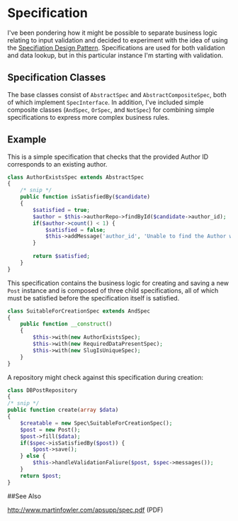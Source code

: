 Specification
=============

I've been pondering how it might be possible to separate business logic relating to input validation and decided to experiment with the idea of using the [Specifiation Design Pattern](http://en.wikipedia.org/wiki/Specification_pattern). Specifications are used for both validation and data lookup, but in this particular instance I'm starting with validation.

## Specification Classes

The base classes consist of `AbstractSpec` and `AbstractCompositeSpec`, both of which implement `SpecInterface`. In addition, I've included simple composite classes (`AndSpec`, `OrSpec`, and `NotSpec`) for combining simple specifications to express more complex business rules. 

## Example

This is a simple specification that checks that the provided Author ID corresponds to an existing author.
````php
class AuthorExistsSpec extends AbstractSpec
{
    /* snip */
    public function isSatisfiedBy($candidate)
    {
        $satisfied = true;
        $author = $this->authorRepo->findById($candidate->author_id);
        if($author->count() < 1) {
            $satisfied = false;
            $this->addMessage('author_id', 'Unable to find the Author with the provided ID.');
        }
        
        return $satisfied;
    }
}
````

This specification contains the business logic for creating and saving a new `Post` instance and is composed of three child specifications, all of which must be satisfied before the specification itself is satisfied.
````php
class SuitableForCreationSpec extends AndSpec
{
    public function __construct()
    {
        $this->with(new AuthorExistsSpec);
        $this->with(new RequiredDataPresentSpec);
        $this->with(new SlugIsUniqueSpec);
    }
}
````

A repository might check against this specification during creation:
````php
class DBPostRepository
{
/* snip */
public function create(array $data)
{
    $creatable = new Spec\SuitableForCreationSpec();
    $post = new Post();
    $post->fill($data);
    if($spec->isSatisfiedBy($post)) {
        $post->save();
    } else {
        $this->handleValidationFaliure($post, $spec->messages());
    }
    return $post;
}
````

##See Also

http://www.martinfowler.com/apsupp/spec.pdf (PDF)
